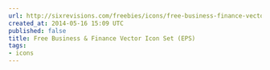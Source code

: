 ```yaml
---
url: http://sixrevisions.com/freebies/icons/free-business-finance-vector-icon-set-eps/
created_at: 2014-05-16 15:09 UTC
published: false
title: Free Business & Finance Vector Icon Set (EPS)
tags:
- icons
---
```



